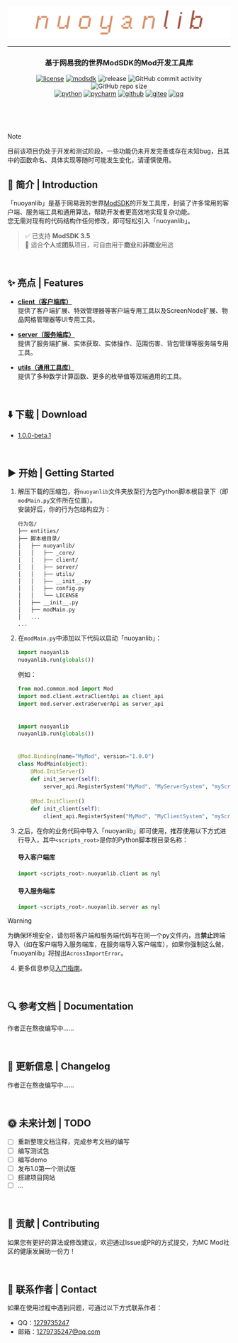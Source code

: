 <div align="center">

  <img src="/img/logo/logo.png" alt="logo">
  
  ---

  <h3>基于网易我的世界ModSDK的Mod开发工具库</h3>

  [![license](https://img.shields.io/github/license/charminglee/nuoyanlib.svg)](LICENSE) [![modsdk](https://img.shields.io/badge/ModSDK-3.5-green)](https://mc.163.com/dev/index.html) ![release](https://img.shields.io/github/release/charminglee/nuoyanlib.svg) ![GitHub commit activity](https://img.shields.io/github/commit-activity/m/charminglee/nuoyanlib) ![GitHub repo size](https://img.shields.io/github/repo-size/charminglee/nuoyanlib)  
  [![python](https://camo.githubusercontent.com/61a81b1dbe844fb6b43df995ae0b9b118c641df75220b27281aad6ea97e46622/68747470733a2f2f696d672e736869656c64732e696f2f62616467652f507974686f6e2d3337373641423f7374796c653d666c6174266c6f676f3d507974686f6e266c6f676f436f6c6f723d666666666666)](https://www.python.org/) [![pycharm](https://img.shields.io/badge/-JetBrains%20PyCharm-black?style=flat&logo=pycharm)](https://www.jetbrains.com/pycharm/) [![github](https://img.shields.io/badge/-GitHub-black?style=flat&logo=github)](https://github.com/charminglee/nuoyanlib) [![gitee](https://img.shields.io/badge/-gitee-red?style=flat&logo=gitee)](https://gitee.com/charming-lee/nuoyanLib) [![qq](https://img.shields.io/badge/QQ-1279735247-green)](https://qm.qq.com/q/BknsDqOdsk)

</div>

<br>
<br>
<br>

> [!NOTE]  
> 目前该项目仍处于开发和测试阶段，一些功能仍未开发完善或存在未知bug，且其中的函数命名、具体实现等随时可能发生变化，请谨慎使用。

## 📖 简介 | Introduction

「nuoyanlib」是基于网易我的世界[ModSDK](https://mc.163.com/dev/index.html)的开发工具库，封装了许多常用的客户端、服务端工具和通用算法，帮助开发者更高效地实现复杂功能。  
您无需对现有的代码结构作任何修改，即可轻松引入「nuoyanlib」。  

> ✅ 已支持 **ModSDK 3.5**  
> 📌 适合**个人**或**团队**项目，可自由用于**商业**和**非商业**用途

<br>

## ✨ 亮点 | Features

- [**client（客户端库）**](/nuoyanlib/client)  
  提供了客户端扩展、特效管理器等客户端专用工具以及ScreenNode扩展、物品网格管理器等UI专用工具。  


- [**server（服务端库）**](/nuoyanlib/server)  
  提供了服务端扩展、实体获取、实体操作、范围伤害、背包管理等服务端专用工具。


- [**utils（通用工具库）**](/nuoyanlib/utils)  
  提供了多种数学计算函数、更多的枚举值等双端通用的工具。

<br>

## ⬇️ 下载 | Download

- [1.0.0-beta.1](https://gitee.com/charming-lee/nuoyanLib/releases/tag/1.0.0-beta.1)

<br>

## ▶️ 开始 | Getting Started

1. 解压下载的压缩包，将`nuoyanlib`文件夹放至行为包Python脚本根目录下（即`modMain.py`文件所在位置）。  
    安装好后，你的行为包结构应为： 

    ```
    行为包/  
    ├── entities/  
    ├── 脚本根目录/  
    │   ├── nuoyanlib/  
    │   │   ├── _core/  
    │   │   ├── client/  
    │   │   ├── server/  
    │   │   ├── utils/  
    │   │   ├── __init__.py  
    │   │   ├── config.py  
    │   │   └── LICENSE  
    │   ├── __init__.py  
    │   ├── modMain.py  
    │   ...  
    ...
    ```

2. 在`modMain.py`中添加以下代码以启动「nuoyanlib」：

    ```python
    import nuoyanlib
    nuoyanlib.run(globals())
    ```

    例如：

    ```python
    from mod.common.mod import Mod
    import mod.client.extraClientApi as client_api
    import mod.server.extraServerApi as server_api
   
   
    import nuoyanlib
    nuoyanlib.run(globals())


    @Mod.Binding(name="MyMod", version="1.0.0")
    class ModMain(object):
        @Mod.InitServer()
        def init_server(self):
            server_api.RegisterSystem("MyMod", "MyServerSystem", "myScripts.myServerSystem.MyServerSystem")
    
        @Mod.InitClient()
        def init_client(self):
            client_api.RegisterSystem("MyMod", "MyClientSystem", "myScripts.myClientSystem.MyClientSystem")
    ```

3. 之后，在你的业务代码中导入「nuoyanlib」即可使用，推荐使用以下方式进行导入，其中`<scripts_root>`是你的Python脚本根目录名称：
    #### 导入客户端库

    ```python
    import <scripts_root>.nuoyanlib.client as nyl
    ```

    #### 导入服务端库

    ```python
    import <scripts_root>.nuoyanlib.server as nyl
    ```

> [!WARNING]  
> 为确保环境安全，请勿将客户端和服务端代码写在同一个py文件内，且**禁止**跨端导入（如在客户端导入服务端库，在服务端导入客户端库），如果你强制这么做，「nuoyanlib」将抛出`AcrossImportError`。

4. 更多信息参见[入门指南](/docs/入门指南.md)。

<br>

## 🔍 参考文档 | Documentation

作者正在熬夜编写中......

<br>

## 🎉 更新信息 | Changelog

作者正在熬夜编写中......

<br>

## 🌞 未来计划 | TODO

- [ ] 重新整理文档注释，完成参考文档的编写
- [ ] 编写测试包
- [ ] 编写demo
- [ ] 发布1.0第一个测试版
- [ ] 搭建项目网站
- [ ] ...

<br>

## 👑 贡献 | Contributing

如果您有更好的算法或修改建议，欢迎通过Issue或PR的方式提交，为MC Mod社区的健康发展助一份力！

<br>

## 👴 联系作者 | Contact

如果在使用过程中遇到问题，可通过以下方式联系作者：

- QQ：[1279735247](https://qm.qq.com/q/BknsDqOdsk)
- 邮箱：1279735247@qq.com